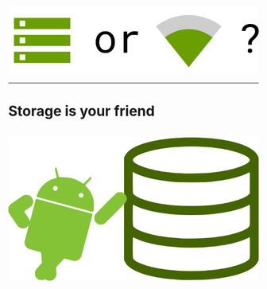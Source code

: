 <!-- .slide: class="center" -->
<img src="lecture/storage/img/stor_vs_net.png">


------

<!-- .slide: class="center" -->

# Storage is your friend

<br>

<img src="lecture/storage/img/storage_is_your_friend.png">